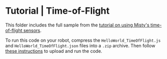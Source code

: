 # Tutorial | Time-of-Flight

This folder includes the full sample from the [tutorial on using Misty's time-of-flight sensors](https://docs.mistyrobotics.com/misty-ii/coding-misty/javascript-sdk-tutorials/#time-of-flight).

To run this code on your robot, compress the `HelloWorld_TimeOfFlight.js` and `HelloWorld_TimeOfFlight.json` files into a `.zip` archive. Then follow [these instructions](https://docs.mistyrobotics.com/tools-&-apps/web-based-tools/skill-runner) to upload and run the code.